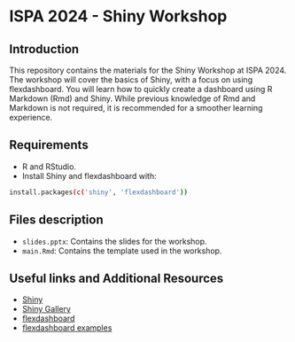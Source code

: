 # ISPA 2024 - Shiny Workshop 

## Introduction

This repository contains the materials for the Shiny Workshop at ISPA 2024. 
The workshop will cover the basics of Shiny, with a focus on using flexdashboard.
You will learn how to quickly create a dashboard using R Markdown (Rmd) and Shiny.
While previous knowledge of Rmd and Markdown is not required, it is recommended for a smoother learning experience.

## Requirements

* R and RStudio.
* Install Shiny and flexdashboard with:

```bash
install.packages(c('shiny', 'flexdashboard'))
```

## Files description

* `slides.pptx`: Contains the slides for the workshop.
* `main.Rmd`: Contains the template used in the workshop.

## Useful links and Additional Resources

<ul>
    <li><a href="https://shiny.rstudio.com/" target="_blank">Shiny</a></li>
    <li><a href="https://shiny.rstudio.com/gallery/" target="_blank">Shiny Gallery</a></li>
    <li><a href="https://pkgs.rstudio.com/flexdashboard/" target="_blank">flexdashboard</a></li>
    <li><a href="https://pkgs.rstudio.com/flexdashboard/articles/examples.html" target="_blank">flexdashboard examples </a></li>
</ul>
